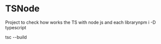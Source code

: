 # TSNode

Project to check how works the TS with node js and each librarynpm i -D typescript

tsc --build

